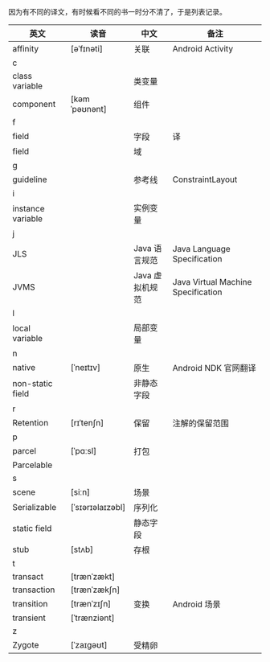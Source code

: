 因为有不同的译文，有时候看不同的书一时分不清了，于是列表记录。

英文|读音|中文|备注
-|-|-|-
affinity|[əˈfɪnəti]|关联|Android Activity
c|||
class variable||类变量|
component|[kəmˈpəʊnənt]|组件|
f|||
field||字段|译
field||域|
g|||
guideline||参考线|ConstraintLayout
i|||
instance variable||实例变量|
j|||
JLS||Java 语言规范|Java Language Specification
JVMS||Java 虚拟机规范|Java Virtual Machine Specification
l|||
local variable||局部变量|
n|||
native|[ˈneɪtɪv]|原生|Android NDK 官网翻译
non-static field||非静态字段|
r|||
Retention|[rɪˈtenʃn]|保留|注解的保留范围
p|||
parcel|[ˈpɑːsl]|打包|
Parcelable|||
s|||
scene|[siːn]|场景|
Serializable|[ˈsɪərɪəlaɪzəbl]|序列化|
static field||静态字段|
stub|[stʌb]|存根|
t|||
transact|[trænˈzækt]||
transaction|[trænˈzækʃn]||
transition|[trænˈzɪʃn]|变换|Android 场景
transient|[ˈtrænziənt]||
z|||
Zygote|[ˈzaɪɡəʊt]|受精卵|

